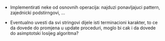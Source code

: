 - Implementirati neke od osnovnih operacija: najduzi ponavljajuci pattern, zajednicki podstirngovi, ...

- Eventualno uvesti da svi stringovi dijele isti terminacioni karakter, to ce da dovede do promjena u update proceduri, moglo bi cak i da dovede do asimptotski losijeg algoritma?